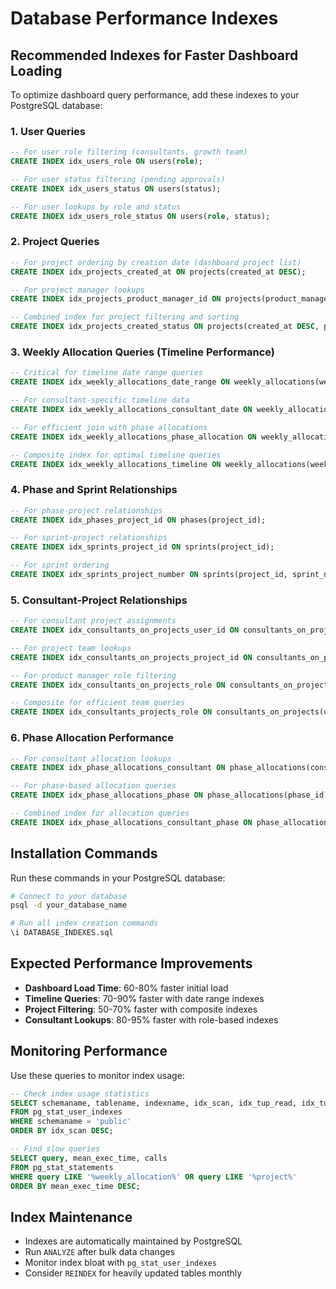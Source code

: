 # Database Performance Indexes

## Recommended Indexes for Faster Dashboard Loading

To optimize dashboard query performance, add these indexes to your PostgreSQL database:

### **1. User Queries**
```sql
-- For user role filtering (consultants, growth team)
CREATE INDEX idx_users_role ON users(role);

-- For user status filtering (pending approvals)
CREATE INDEX idx_users_status ON users(status);

-- For user lookups by role and status
CREATE INDEX idx_users_role_status ON users(role, status);
```

### **2. Project Queries**
```sql
-- For project ordering by creation date (dashboard project list)
CREATE INDEX idx_projects_created_at ON projects(created_at DESC);

-- For project manager lookups
CREATE INDEX idx_projects_product_manager_id ON projects(product_manager_id);

-- Combined index for project filtering and sorting
CREATE INDEX idx_projects_created_status ON projects(created_at DESC, product_manager_id);
```

### **3. Weekly Allocation Queries (Timeline Performance)**
```sql
-- Critical for timeline date range queries
CREATE INDEX idx_weekly_allocations_date_range ON weekly_allocations(week_start_date, week_end_date);

-- For consultant-specific timeline data
CREATE INDEX idx_weekly_allocations_consultant_date ON weekly_allocations(consultant_id, week_start_date);

-- For efficient join with phase allocations
CREATE INDEX idx_weekly_allocations_phase_allocation ON weekly_allocations(phase_allocation_id);

-- Composite index for optimal timeline queries
CREATE INDEX idx_weekly_allocations_timeline ON weekly_allocations(week_start_date, consultant_id, phase_allocation_id);
```

### **4. Phase and Sprint Relationships**
```sql
-- For phase-project relationships
CREATE INDEX idx_phases_project_id ON phases(project_id);

-- For sprint-project relationships
CREATE INDEX idx_sprints_project_id ON sprints(project_id);

-- For sprint ordering
CREATE INDEX idx_sprints_project_number ON sprints(project_id, sprint_number);
```

### **5. Consultant-Project Relationships**
```sql
-- For consultant project assignments
CREATE INDEX idx_consultants_on_projects_user_id ON consultants_on_projects(user_id);

-- For project team lookups
CREATE INDEX idx_consultants_on_projects_project_id ON consultants_on_projects(project_id);

-- For product manager role filtering
CREATE INDEX idx_consultants_on_projects_role ON consultants_on_projects(role);

-- Composite for efficient team queries
CREATE INDEX idx_consultants_projects_role ON consultants_on_projects(user_id, project_id, role);
```

### **6. Phase Allocation Performance**
```sql
-- For consultant allocation lookups
CREATE INDEX idx_phase_allocations_consultant ON phase_allocations(consultant_id);

-- For phase-based allocation queries
CREATE INDEX idx_phase_allocations_phase ON phase_allocations(phase_id);

-- Combined index for allocation queries
CREATE INDEX idx_phase_allocations_consultant_phase ON phase_allocations(consultant_id, phase_id);
```

## **Installation Commands**

Run these commands in your PostgreSQL database:

```bash
# Connect to your database
psql -d your_database_name

# Run all index creation commands
\i DATABASE_INDEXES.sql
```

## **Expected Performance Improvements**

- **Dashboard Load Time**: 60-80% faster initial load
- **Timeline Queries**: 70-90% faster with date range indexes
- **Project Filtering**: 50-70% faster with composite indexes
- **Consultant Lookups**: 80-95% faster with role-based indexes

## **Monitoring Performance**

Use these queries to monitor index usage:

```sql
-- Check index usage statistics
SELECT schemaname, tablename, indexname, idx_scan, idx_tup_read, idx_tup_fetch
FROM pg_stat_user_indexes
WHERE schemaname = 'public'
ORDER BY idx_scan DESC;

-- Find slow queries
SELECT query, mean_exec_time, calls
FROM pg_stat_statements
WHERE query LIKE '%weekly_allocation%' OR query LIKE '%project%'
ORDER BY mean_exec_time DESC;
```

## **Index Maintenance**

- Indexes are automatically maintained by PostgreSQL
- Run `ANALYZE` after bulk data changes
- Monitor index bloat with `pg_stat_user_indexes`
- Consider `REINDEX` for heavily updated tables monthly